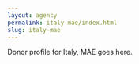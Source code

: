 ```yaml
---
layout: agency
permalink: italy-mae/index.html
slug: italy-mae
---
```


Donor profile for Italy, MAE goes here.
